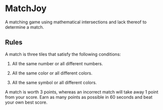 # MatchJoy
A matching game using mathematical intersections and lack thereof to determine a match.

## Rules
A match is three tiles that satisfy the following conditions:

1. All the same number or all different numbers.

2. All the same color or all different colors.

3. All the same symbol or all different colors.

A match is worth 3 points, whereas an incorrect match will take away 1 point from your score. Earn as many points as possible in 60 seconds and beat your own best score.
